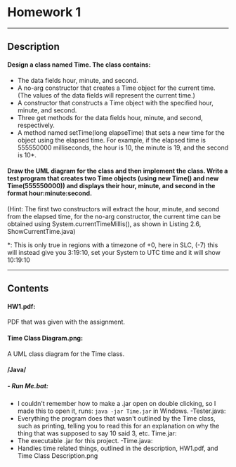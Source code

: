 # Homework 1
---
## Description
#### Design a class named Time. The class contains:
- The data fields hour, minute, and second.
- A no-arg constructor that creates a Time object for the current time. (The values of the data fields will represent the current time.)
- A constructor that constructs a Time object with the specified hour, minute, and second.
- Three get methods for the data fields hour, minute, and second, respectively.
- A method named setTime(long elapseTime) that sets a new time for the object using the elapsed time. For example, if the elapsed time is 555550000 milliseconds, the hour is 10, the minute is 19, and the second is 10*.


#### Draw the UML diagram for the class and then implement the class. Write a test program that creates two Time objects (using new Time() and new Time(555550000)) and displays their hour, minute, and second in the format hour:minute:second.

(Hint: The first two constructors will extract the hour, minute, and second from the elapsed time, for the no-arg constructor, the current time can be obtained using System.currentTimeMillis(), as shown in Listing 2.6, ShowCurrentTime.java)

*: This is only true in regions with a timezone of +0, here in SLC, (-7) this will instead give you 3:19:10, set your System to UTC time and it will show 10:19:10

---

## Contents


#### HW1.pdf:
PDF that was given with the assignment.
#### Time Class Diagram.png:
A UML class diagram for the Time class.


#### /Java/
##### - Run Me.bat:
 - I couldn't remember how to make a .jar open on double clicking, so I made this to open it, runs:
 ` java -jar Time.jar ` in Windows.
 -Tester.java:
 - Everything the program does that wasn't outlined by the Time class, such as printing, telling you to read this for an explanation on why the thing that was supposed to say 10 said 3, etc.
 Time.jar:
 - The executable .jar for this project.
 -Time.java:
 - Handles time related things, outlined in the description, HW1.pdf, and Time Class Description.png
